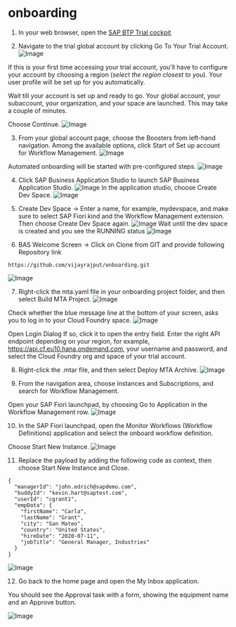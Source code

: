 # onboarding

1. In your web browser, open the [SAP BTP Trial cockpit](https://cockpit.hanatrial.ondemand.com)

2. Navigate to the trial global account by clicking Go To Your Trial Account.
![Image](https://developers.sap.com/tutorials/cp-starter-ibpm-employeeonboarding-1-setup/_jcr_content.github-proxy.1626939075.file/FoundationOnboarding_Home.png)

If this is your first time accessing your trial account, you’ll have to configure your account by choosing a region (*select the region closest to you*). Your user profile will be set up for you automatically.

Wait till your account is set up and ready to go. Your global account, your subaccount, your organization, and your space are launched. This may take a couple of minutes.

Choose Continue.
![Image](https://developers.sap.com/tutorials/cp-starter-ibpm-employeeonboarding-1-setup/_jcr_content.github-proxy.1626939075.file/02_Foundation20Onboarding_Processing.png)

3. From your global account page, choose the Boosters from left-hand navigation. Among the available options, click Start of Set up account for Workflow Management.
![Image](https://developers.sap.com/tutorials/cp-starter-ibpm-employeeonboarding-1-setup/_jcr_content.github-proxy.1626939075.file/startrecipe_21.png)

Automated onboarding will be started with pre-configured steps.
![Image](https://developers.sap.com/tutorials/cp-starter-ibpm-employeeonboarding-1-setup/_jcr_content.github-proxy.1626939075.file/startrecipe_51.png)

4. Click SAP Business Application Studio to launch SAP Business Application Studio.
![Image](https://developers.sap.com/tutorials/appstudio-onboarding/_jcr_content.github-proxy.1614933779.file/BTP-Access-AppStudio-.png)
In the application studio, choose Create Dev Space.
![Image](https://developers.sap.com/tutorials/cp-workflow-2-create-module-cf/_jcr_content.github-proxy.1628162127.file/create-dev-space2.png)

5. Create Dev Space -> Enter a name, for example, mydevspace, and make sure to select SAP Fiori kind and the Workflow Management extension. Then choose Create Dev Space again.
![Image](https://developers.sap.com/tutorials/cp-workflow-2-create-module-cf/_jcr_content.github-proxy.1628162127.file/mydevspace.png)
Wait until the dev space is created and you see the RUNNING status
![Image](https://developers.sap.com/tutorials/cp-workflow-2-create-module-cf/_jcr_content.github-proxy.1628162127.file/DevSpaceCreated.png)

6. BAS Welcome Screen -> Click on Clone from GIT and provide following Repository link  
```
https://github.com/vijayrajput/onboarding.git
```
![Image](https://developers.sap.com/tutorials/cp-workflow-2-create-module-cf/_jcr_content.github-proxy.1628162127.file/see-result-projects-folder.png)


7. Right-click the mta.yaml file in your onboarding project folder, and then select Build MTA Project.
![Image](https://developers.sap.com/tutorials/cp-workflow-3-add-usertask-cf/_jcr_content.github-proxy.1620714027.file/build-mta.png)

Check whether the blue message line at the bottom of your screen, asks you to log in to your Cloud Foundry space.
![Image](https://developers.sap.com/tutorials/cp-workflow-3-add-usertask-cf/_jcr_content.github-proxy.1620714027.file/blue-login-message.png)

Open Login Dialog
If so, click it to open the entry field. Enter the right API endpoint depending on your region, for example, https://api.cf.eu10.hana.ondemand.com, your username and password, and select the Cloud Foundry org and space of your trial account.

8. Right-click the .mtar file, and then select Deploy MTA Archive.
![Image](https://developers.sap.com/tutorials/cp-workflow-3-add-usertask-cf/_jcr_content.github-proxy.1620714027.file/deploy-mtar2.png)

9. From the navigation area, choose Instances and Subscriptions, and search for Workflow Management.

Open your SAP Fiori launchpad, by choosing Go to Application in the Workflow Management row.
![Image](https://developers.sap.com/tutorials/cp-workflow-3-add-usertask-cf/_jcr_content.github-proxy.1620714027.file/go-to-application.png)

10. In the SAP Fiori launchpad, open the Monitor Workflows (Workflow Definitions) application and select the onboard workflow definition.

Choose Start New Instance.
![Image](https://developers.sap.com/tutorials/cp-workflow-3-add-usertask-cf/_jcr_content.github-proxy.1620714027.file/start-new-instance.png)

11. Replace the payload by adding the following code as context, then choose Start New Instance and Close.

```
{
  "managerId": "john.edrich@sapdemo.com",
  "buddyId": "kevin.hart@saptest.com",
  "userId": "cgrant1",
  "empData": {
    "firstName": "Carla",
    "lastName": "Grant",
    "city": "San Mateo",
    "country": "United States",
    "hireDate": "2020-07-11",
    "jobTitle": "General Manager, Industries"
  }
}
```
![Image](https://developers.sap.com/tutorials/cp-workflow-3-add-usertask-cf/_jcr_content.github-proxy.1620714027.file/payload-start-new-instance.png)

12. Go back to the home page and open the My Inbox application.

You should see the Approval task with a form, showing the equipment name and an Approve button.

![Image](https://developers.sap.com/tutorials/cp-workflow-3-add-usertask-cf/_jcr_content.github-proxy.1620714027.file/approve-equipment.png)


